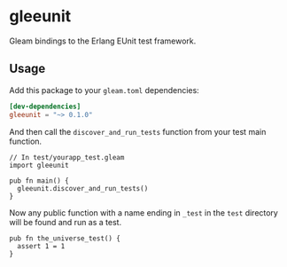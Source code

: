# gleeunit

Gleam bindings to the Erlang EUnit test framework.

## Usage

Add this package to your `gleam.toml` dependencies:

```toml
[dev-dependencies]
gleeunit = "~> 0.1.0"
```

And then call the `discover_and_run_tests` function from your test main function.

```gleam
// In test/yourapp_test.gleam
import gleeunit

pub fn main() {
  gleeunit.discover_and_run_tests()
}
```

Now any public function with a name ending in `_test` in the `test` directory
will be found and run as a test.

```gleam
pub fn the_universe_test() {
  assert 1 = 1
}
```
